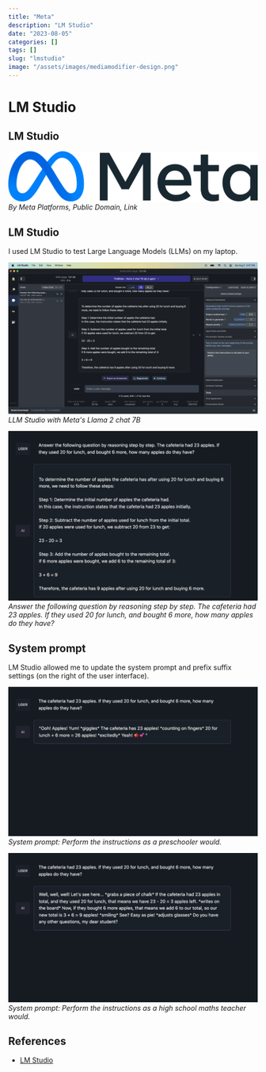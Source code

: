```yaml
---
title: "Meta"
description: "LM Studio"
date: "2023-08-05"
categories: []
tags: []
slug: "lmstudio"
image: "/assets/images/mediamodifier-design.png"
---
```


# LM Studio

## LM Studio

![](/assets/images/lmstudio/meta-platforms-inc.-logo.svg)
*By Meta Platforms, Public Domain, Link*


## LM Studio

I used LM Studio to test Large Language Models (LLMs) on my laptop.

![](/assets/images/lmstudio/screenshot-2023-08-05-at-3.47.29-pm-1836x1117.png)
*LLM Studio with Meta's Llama 2 chat 7B*

![](/assets/images/lmstudio/answer-the-following-ques...-1650x1120.png)
*Answer the following question by reasoning step by step. The cafeteria had 23 apples. If they used 20 for lunch, and bought 6 more, how many apples do they have?*


## System prompt

LM Studio allowed me to update the system prompt and prefix suffix settings (on the right of the user interface).

![](/assets/images/lmstudio/the-cafeteria-had-23-appl...-1650x986.png)
*System prompt: Perform the instructions as a preschooler would.*

![](/assets/images/lmstudio/teacher-the-cafeteria-had-23-appl...-1650x986.png)
*System prompt: Perform the instructions as a high school maths teacher would.*
## References

- [LM Studio](https://lmstudio.ai)